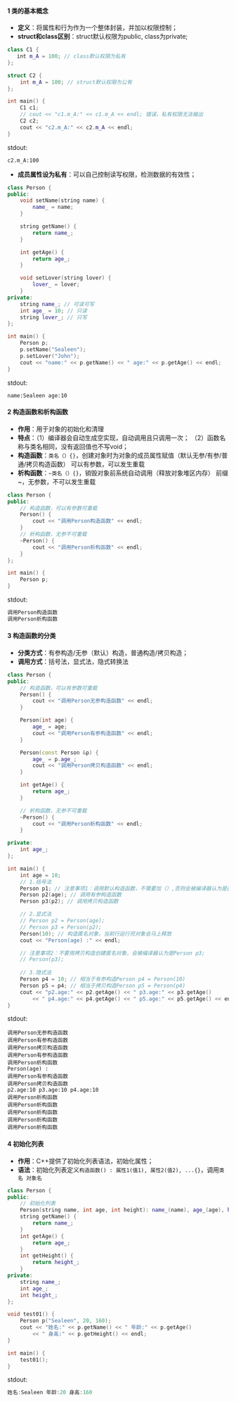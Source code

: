 #### 1 类的基本概念
- **定义**：将属性和行为作为一个整体封装，并加以权限控制；
- **struct和class区别**：struct默认权限为public, class为private;
```cpp
class C1 {
   int m_A = 100; // class默认权限为私有
};

struct C2 {
    int m_A = 100; // struct默认权限为公有
};

int main() {
    C1 c1;
    // cout << "c1.m_A:" << c1.m_A << endl; 错误，私有权限无法输出
    C2 c2;
    cout << "c2.m_A:" << c2.m_A << endl;
}
```
stdout:
```
c2.m_A:100
```

- **成员属性设为私有**：可以自己控制读写权限，检测数据的有效性；
```cpp
class Person {
public:
    void setName(string name) {
        name_ = name;
    }

    string getName() {
        return name_;
    }

    int getAge() {
        return age_;
    }

    void setLover(string lover) {
        lover_ = lover;
    }
private:
    string name_; // 可读可写
    int age_ = 10; // 只读
    string lover_; // 只写
};

int main() {
    Person p;
    p.setName("Sealeen");
    p.setLover("John");
    cout << "name:" << p.getName() << " age:" << p.getAge() << endl;
}
```
stdout:
```
name:Sealeen age:10
```

#### 2 构造函数和析构函数
- **作用**：用于对象的初始化和清理
- **特点**：（1）编译器会自动生成空实现，自动调用且只调用一次；
			 （2）函数名称与类名相同，没有返回值也不写void；
- **构造函数**：```类名（）{}```，创建对象时为对象的成员属性赋值（默认无参/有参/普通/拷贝构造函数）
	可以有参数，可以发生重载
- **析构函数**：```~类名（）{}```，销毁对象前系统自动调用（释放对象堆区内存）
	前缀~，无参数，不可以发生重载
```cpp
class Person {
public:
    // 构造函数，可以有参数可重载
    Person() {
        cout << "调用Person构造函数" << endl;
    }
    // 析构函数，无参不可重载
    ~Person() {
        cout << "调用Person析构函数" << endl;
    }
};

int main() {
    Person p;
}
```
stdout:
```cpp
调用Person构造函数
调用Person析构函数
```

#### 3 构造函数的分类
- **分类方式**：有参构造/无参（默认）构造，普通构造/拷贝构造；
- **调用方式**：括号法，显式法，隐式转换法
```cpp
class Person {
public:
    // 构造函数，可以有参数可重载
    Person() {
        cout << "调用Person无参构造函数" << endl;
    }

    Person(int age) {
        age_ = age;
        cout << "调用Person有参构造函数" << endl;
    }

    Person(const Person &p) {
        age_ = p.age_;
        cout << "调用Person拷贝构造函数" << endl;
    }

    int getAge() {
        return age_;
    }

    // 析构函数，无参不可重载
    ~Person() {
        cout << "调用Person析构函数" << endl;
    }

private:
    int age_;
};

int main() {
    int age = 10;
    // 1.括号法
    Person p1; // 注意事项1：调用默认构造函数，不需要加（）,否则会被编译器认为是函数声明
    Person p2(age); // 调用有参构造函数
    Person p3(p2); // 调用拷贝构造函数

    // 2.显式法
    // Person p2 = Person(age);
    // Person p3 = Person(p2);
    Person(10); // 构造匿名对象，当前行运行完对象会马上释放
    cout << "Person(age) :" << endl;

    // 注意事项2：不要用拷贝构造创建匿名对象，会被编译器认为是Person p3;
    // Person(p3);
    
    // 3.隐式法
    Person p4 = 10; // 相当于有参构造Person p4 = Person(10)
    Person p5 = p4; // 相当于拷贝构造Person p5 = Person(p4)
    cout << "p2.age:" << p2.getAge() << " p3.age:" << p3.getAge()
        << " p4.age:" << p4.getAge() << " p5.age:" << p5.getAge() << endl;
}
```
stdout:
```
调用Person无参构造函数
调用Person有参构造函数
调用Person拷贝构造函数
调用Person有参构造函数
调用Person析构函数
Person(age) :
调用Person有参构造函数
调用Person拷贝构造函数
p2.age:10 p3.age:10 p4.age:10
调用Person析构函数
调用Person析构函数
调用Person析构函数
调用Person析构函数
调用Person析构函数
```
#### 4 初始化列表
- **作用**：C++提供了初始化列表语法，初始化属性；
- **语法**：初始化列表定义```构造函数() : 属性1(值1), 属性2(值2), ...{}```，调用```类名 对象名```
```cpp
class Person {
public:
    // 初始化列表
    Person(string name, int age, int height): name_(name), age_(age), height_(height) {}
    string getName() {
        return name_;
    }
    int getAge() {
        return age_;
    }
    int getHeight() {
        return height_;
    }
private:
    string name_;
    int age_;
    int height_;
};

void test01() {
    Person p("Sealeen", 20, 160);
    cout << "姓名:" << p.getName() << " 年龄:" << p.getAge()
        << " 身高:" << p.getHeight() << endl;
}

int main() {
    test01();
}
```
stdout:
```cpp
姓名:Sealeen 年龄:20 身高:160
```
